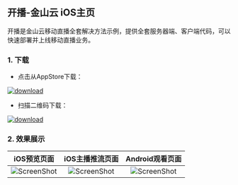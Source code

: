 ## 开播-金山云 iOS主页

开播是金山云移动直播全套解决方法示例，提供全套服务器端、客户端代码，可以快速部署并上线移动直播业务。
### 1. 下载

* 点击从AppStore下载：

[![download](https://raw.githubusercontent.com/wiki/ksvc/Kaibo-iOS/images/logo.png)](https://appsto.re/cn/qJxaib.i)


* 扫描二维码下载：

[![download](https://raw.githubusercontent.com/wiki/ksvc/Kaibo-iOS/images/kaibo-qr.png)](https://appsto.re/cn/qJxaib.i)


### 2. 效果展示

| iOS预览页面 | iOS主播推流页面 |Android观看页面 |
| :---: | :---:| :---:|
|![ScreenShot](https://raw.githubusercontent.com/wiki/ksvc/Kaibo-iOS/images/previewv1.0.1.png)|![ScreenShot](https://raw.githubusercontent.com/wiki/ksvc/Kaibo-iOS/images/streamv1.0.1.png)|![ScreenShot](https://raw.githubusercontent.com/wiki/ksvc/Kaibo-Android/images/playerv1.0.1.jpg)|

